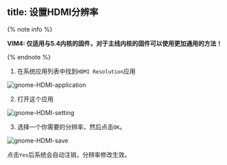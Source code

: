 title: 设置HDMI分辨率
---

{% note info %}

**VIM4: 仅适用与5.4内核的固件，对于主线内核的固件可以使用更加通用的方法！**

{% endnote %}

1. 在系统应用列表中找到`HDMI Resolution`应用

![gnome-HDMI-application](/linux/images/vim1/gnome-HDMI-application.png)

2. 打开这个应用

![gnome-HDMI-setting](/linux/images/vim1/gnome-HDMI-setting.png)

3. 选择一个你需要的分辨率，然后点击`OK`。

![gnome-HDMI-save](/linux/images/vim1/gnome-HDMI-save.png)

点击`Yes`后系统会自动注销，分辨率修改生效。

